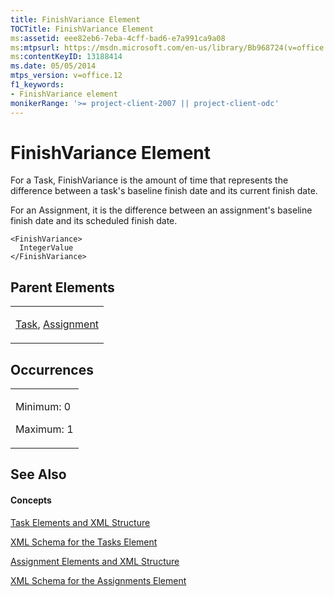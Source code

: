 ```yaml
---
title: FinishVariance Element
TOCTitle: FinishVariance Element
ms:assetid: eee82eb6-7eba-4cff-bad6-e7a991ca9a08
ms:mtpsurl: https://msdn.microsoft.com/en-us/library/Bb968724(v=office.12)
ms:contentKeyID: 13188414
ms.date: 05/05/2014
mtps_version: v=office.12
f1_keywords:
- FinishVariance element
monikerRange: '>= project-client-2007 || project-client-odc'
---
```


# FinishVariance Element




For a Task, FinishVariance is the amount of time that represents the difference between a task's baseline finish date and its current finish date.

For an Assignment, it is the difference between an assignment's baseline finish date and its scheduled finish date.

    <FinishVariance>
      IntegerValue
    </FinishVariance>

## Parent Elements

<table>
<colgroup>
<col style="width: 100%" />
</colgroup>
<tbody>
<tr class="odd">
<td><p><a href="bb968487(v=office.12).md">Task</a>, <a href="bb968611(v=office.12).md">Assignment</a></p></td>
</tr>
</tbody>
</table>

## Occurrences

<table>
<colgroup>
<col style="width: 100%" />
</colgroup>
<tbody>
<tr class="odd">
<td><p>Minimum: 0</p>
<p>Maximum: 1</p></td>
</tr>
</tbody>
</table>

## See Also

#### Concepts

[Task Elements and XML Structure](bb968475\(v=office.12\).md)

[XML Schema for the Tasks Element](bb968415\(v=office.12\).md)

[Assignment Elements and XML Structure](bb968738\(v=office.12\).md)

[XML Schema for the Assignments Element](bb968414\(v=office.12\).md)

